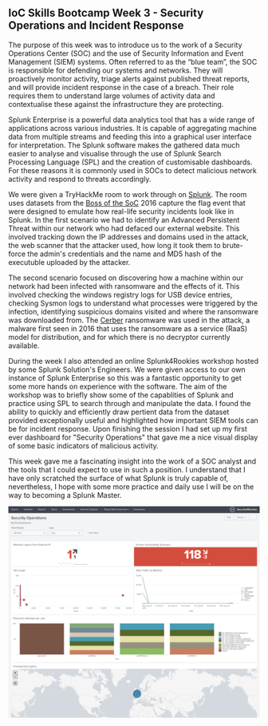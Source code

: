 ## IoC Skills Bootcamp Week 3 - Security Operations and Incident Response

The purpose of this week was to introduce us to the work of a Security Operations Center (SOC) and the use of Security Information and Event Management (SIEM) systems. Often referred to as the “blue team”, the SOC is responsible for defending our systems and networks. They will proactively monitor activity, triage alerts against published threat reports, and will provide incident response in the case of a breach. Their role requires them to understand large volumes of activity data and contextualise these against the infrastructure they are protecting.

Splunk Enterprise is a powerful data analytics tool that has a wide range of applications across various industries. It is capable of aggregating machine data from multiple streams and feeding this into a graphical user interface for interpretation. The Splunk software makes the gathered data much easier to analyse and visualise through the use of Splunk Search Processing Language (SPL) and the creation of customisable dashboards. For these reasons it is commonly used in SOCs to detect malicious network activity and respond to threats accordingly. 

We were given a TryHackMe room to work through on [Splunk](https://tryhackme.com/room/bpsplunk). The room uses datasets from the [Boss of the SoC](https://www.splunk.com/en_us/blog/security/what-you-need-to-know-about-boss-of-the-soc.html) 2016 capture the flag event that were designed to emulate how real-life security incidents look like in Splunk. In the first scenario we had to identify an Advanced Persistent Threat within our network who had defaced our external website. This involved tracking down the IP addresses and domains used in the attack, the web scanner that the attacker used, how long it took them to brute-force the admin's credentials and the name and MD5 hash of the executuble uploaded by the attacker. 

The second scenario focused on discovering how a machine within our network had been infected with ransomware and the effects of it. This involved checking the windows registry logs for USB device entries, checking Sysmon logs to understand what processes were triggered by the infection, identifying suspicious domains visited and where the ransomware was downloaded from. The [Cerber](https://www.avast.com/c-cerber) ransomware was used in the attack, a malware first seen in 2016 that uses the ransomware as a service (RaaS) model for distribution, and for which there is no decryptor currently available.

During the week I also attended an online Splunk4Rookies workshop hosted by some Splunk Solution's Engineers. We were given access to our own instance of Splunk Enterprise so this was a fantastic opportunity to get some more hands on experience with the software. The aim of the workshop was to briefly show some of the capablities of Splunk and practice using SPL to search through and manipulate the data. I found the ability to quickly and efficiently draw pertient data from the dataset provided exceptionally useful and highlighted how important SIEM tools can be for incident response. Upon finishing the session I had set up my first ever dashboard for "Security Operations" that gave me a nice visual display of some basic indicators of malicious activity. 

This week gave me a fascinating insight into the work of a SOC analyst and the tools that I could expect to use in such a position. I understand that I have only scratched the surface of what Splunk is truly capable of, nevertheless, I hope with some more practice and daily use I will be on the way to becoming a Splunk Master.

![MyFirstDashboardxD](docs/assets/SplunkMyFirstDashboard1.PNG)
